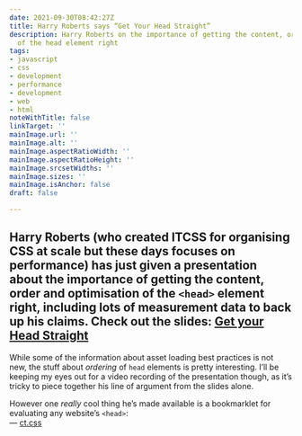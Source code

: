 ```yaml
---
date: 2021-09-30T08:42:27Z
title: Harry Roberts says “Get Your Head Straight”
description: Harry Roberts on the importance of getting the content, order and optimisation
  of the head element right
tags:
- javascript
- css
- development
- performance
- development
- web
- html
noteWithTitle: false
linkTarget: ''
mainImage.url: ''
mainImage.alt: ''
mainImage.aspectRatioWidth: ''
mainImage.aspectRatioHeight: ''
mainImage.srcsetWidths: ''
mainImage.sizes: ''
mainImage.isAnchor: false
draft: false

---
```

Harry Roberts (who created ITCSS for organising CSS at scale but these days focuses on performance) has just given a presentation about the importance of getting the content, order and optimisation of the `<head>` element right, including lots of measurement data to back up his claims. Check out the slides: [Get your Head Straight](https://speakerdeck.com/csswizardry/get-your-head-straight)
---

While some of the information about asset loading best practices is not new, the stuff about _ordering_ of `head` elements is pretty interesting. I’ll be keeping my eyes out for a video recording of the presentation though, as it’s tricky to piece together his line of argument from the slides alone. 

However one _really_ cool thing he’s made available is a bookmarklet for evaluating any website’s `<head>`:  
— [ct.css](https://csswizardry.com/ct/)